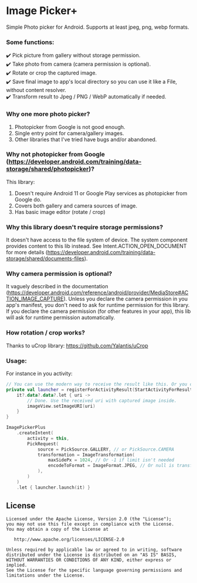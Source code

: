 # Image Picker+

Simple Photo picker for Android. Supports at least jpeg, png, webp formats.

### Some functions:  
✔️ Pick picture from gallery without storage permission.  
✔️ Take photo from camera (camera permission is optional).  
✔️ Rotate or crop the captured image.  
✔️ Save final image to app's local directory so you can use it like a File, without content resolver.  
✔️ Transform result to Jpeg / PNG / WebP automatically if needed.  

### Why one more photo picker?
1. Photopicker from Google is not good enough.
2. Single entry point for camera/gallery images.
3. Other libraries that I've tried have bugs and/or abandoned.

### Why not photopicker from Google (https://developer.android.com/training/data-storage/shared/photopicker)?
This library:
1. Doesn't require Android 11 or Google Play services as photopicker from Google do.
2. Covers both gallery and camera sources of image.
3. Has basic image editor (rotate / crop)

### Why this library doesn't require storage permissions?
It doesn't have access to the file system of device. The system component provides content to this lib instead.
See Intent.ACTION_OPEN_DOCUMENT for more details (https://developer.android.com/training/data-storage/shared/documents-files).

### Why camera permission is optional?
It vaguely described in the documentation (https://developer.android.com/reference/android/provider/MediaStore#ACTION_IMAGE_CAPTURE). 
Unless you declare the camera permission in you app's manifest, you don't need to ask for runtime permission for this library.
If you declare the camera permission (for other features in your app), this lib will ask for runtime permission automatically.

### How rotation / crop works?
Thanks to uCrop library: https://github.com/Yalantis/uCrop

### Usage:
For instance in you activity:
```kotlin
// You can use the modern way to receive the result like this. Or you can use onActivityResult().
private val launcher = registerForActivityResult(StartActivityForResult()) {
    it?.data?.data?.let { uri ->
        // Done. Use the received uri with captured image inside.
        imageView.setImageURI(uri)
    }
}

ImagePickerPlus
    .createIntent(
        activity = this,
        PickRequest(
            source = PickSource.GALLERY, // or PickSource.CAMERA
            transformation = ImageTransformation(
                maxSidePx = 1024, // Or -1 if limit isn't needed
                encodeToFormat = ImageFormat.JPEG, // Or null is transformation isn't needed
            ),
        )
    )
    .let { launcher.launch(it) }
```

## License

    Licensed under the Apache License, Version 2.0 (the "License");
    you may not use this file except in compliance with the License.
    You may obtain a copy of the License at

       http://www.apache.org/licenses/LICENSE-2.0

    Unless required by applicable law or agreed to in writing, software
    distributed under the License is distributed on an "AS IS" BASIS,
    WITHOUT WARRANTIES OR CONDITIONS OF ANY KIND, either express or implied.
    See the License for the specific language governing permissions and
    limitations under the License.

